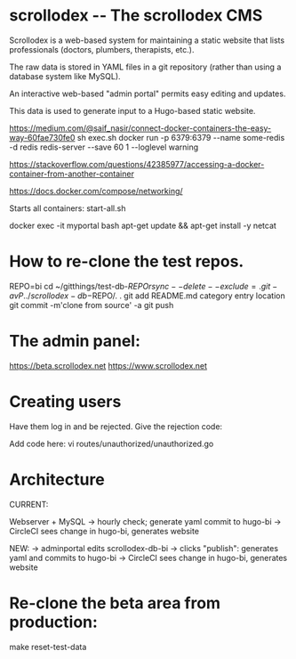 # scrollodex -- The scrollodex CMS

Scrollodex is a web-based system for maintaining a static website that lists professionals (doctors, plumbers, therapists,
etc.).

The raw data is stored in YAML files in a git repository (rather
than using a database system like MySQL).

An interactive web-based "admin portal" permits easy editing and
updates.

This data is used to generate input to a Hugo-based static website.


https://medium.com/@saif_nasir/connect-docker-containers-the-easy-way-60fae730fe0
sh exec.sh
docker run -p 6379:6379 --name some-redis -d redis redis-server --save 60 1 --loglevel warning

https://stackoverflow.com/questions/42385977/accessing-a-docker-container-from-another-container

https://docs.docker.com/compose/networking/

Starts all containers:
start-all.sh

docker exec -it myportal bash
apt-get update && apt-get install -y netcat


# How to re-clone the test repos.
REPO=bi
cd ~/gitthings/test-db-$REPO
rsync --delete --exclude=.git -avP ../scrollodex-db-$REPO/. .
git add README.md category entry location 
git commit -m'clone from source' -a
git push

# The admin panel:
  https://beta.scrollodex.net
  https://www.scrollodex.net


# Creating users

Have them log in and be rejected. Give the rejection code:

Add code here:
vi routes/unauthorized/unauthorized.go


# Architecture

CURRENT:

Webserver + MySQL
-> hourly check; generate yaml commit to hugo-bi
-> CircleCI sees change in hugo-bi, generates website

NEW:
-> adminportal edits scrollodex-db-bi
-> clicks "publish": generates yaml and commits to hugo-bi
-> CircleCI sees change in hugo-bi, generates website

# Re-clone the beta area from production:

make reset-test-data



